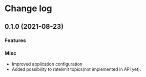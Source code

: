 Change log
==========

0.1.0 (2021-08-23)
-------------------

### Features

### Misc

- Improved application configuration
- Added possibility to ratelimit topics(not implemented in API yet).